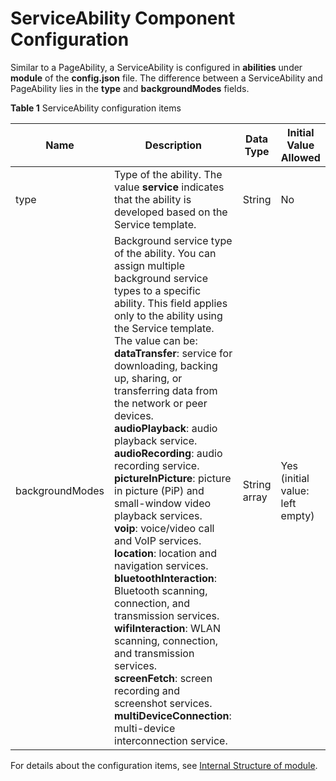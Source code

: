 # ServiceAbility Component Configuration


Similar to a PageAbility, a ServiceAbility is configured in **abilities** under **module** of the **config.json** file. The difference between a ServiceAbility and PageAbility lies in the **type** and **backgroundModes** fields.


 **Table 1** ServiceAbility configuration items

| Name| Description| Data Type| Initial Value Allowed|
| -------- | -------- | -------- | -------- |
| type | Type of the ability. The value **service** indicates that the ability is developed based on the Service template.| String| No|
| backgroundModes | Background service type of the ability. You can assign multiple background service types to a specific ability. This field applies only to the ability using the Service template. The value can be:<br>**dataTransfer**: service for downloading, backing up, sharing, or transferring data from the network or peer devices.<br>**audioPlayback**: audio playback service.<br>**audioRecording**: audio recording service.<br>**pictureInPicture**: picture in picture (PiP) and small-window video playback services.<br>**voip**: voice/video call and VoIP services.<br>**location**: location and navigation services.<br>**bluetoothInteraction**: Bluetooth scanning, connection, and transmission services.<br>**wifiInteraction**: WLAN scanning, connection, and transmission services.<br>**screenFetch**: screen recording and screenshot services.<br>**multiDeviceConnection**: multi-device interconnection service.| String array| Yes (initial value: left empty)|


For details about the configuration items, see [Internal Structure of module](../quick-start/module-structure.md).

 <!--no_check--> 